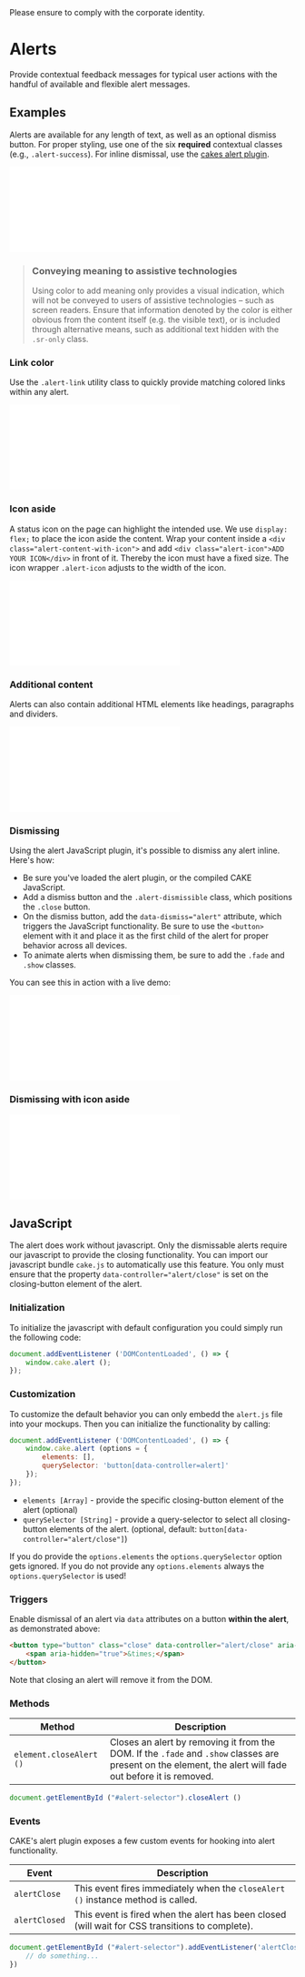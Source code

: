 <AlertInfo alertHeadline="Modifiable">
Please ensure to comply with the corporate identity.
</AlertInfo>

# Alerts

Provide contextual feedback messages for typical user actions with the handful of available and flexible alert messages.

## Examples

Alerts are available for any length of text, as well as an optional dismiss button. For proper styling, use one of the six **required** contextual classes (e.g., `.alert-success`). For inline dismissal, use the [cakes alert plugin](#examples-dismissing).

<ContentRack
    fields='
        "preview": {
            "src": "examples/AlertDefault.html",
            "type": "link"
        },
        "<html>":{
            "src": "examples/AlertDefault.html",
            "type": "content",
            "selector": "#showbox"
        }
    '
 />

![AlertDefault](examples/AlertDefault.html)

> ### Conveying meaning to assistive technologies
>
> Using color to add meaning only provides a visual indication, which will not be conveyed to users of assistive technologies – such as screen readers. Ensure that information denoted by the color is either obvious from the content itself (e.g. the visible text), or is included through alternative means, such as additional text hidden with the `.sr-only` class.

### Link color

Use the `.alert-link` utility class to quickly provide matching colored links within any alert.

<ContentRack
    fields='
        "preview": {
            "src": "examples/AlertLink.html",
            "type": "link"
        },
        "<html>":{
            "src": "examples/AlertLink.html",
            "type": "content",
            "selector": "#showbox"
        }
    '
 />

![AlertLink](examples/AlertLink.html)

### Icon aside

A status icon on the page can highlight the intended use. We use `display: flex;` to place the icon aside the content. Wrap your content inside a `<div class="alert-content-with-icon">` and add `<div class="alert-icon">ADD YOUR ICON</div>` in front of it. Thereby the icon must have a fixed size. The icon wrapper `.alert-icon` adjusts to the width of the icon.

<ContentRack
    fields='
        "preview": {
            "src": "examples/AlertIconsAside.html",
            "type": "link"
        },
        "<html>":{
            "src": "examples/AlertIconsAside.html",
            "type": "content",
            "selector": "#showbox"
        }
    '
 />

![AlertIconsAside](examples/AlertIconsAside.html)

### Additional content

Alerts can also contain additional HTML elements like headings, paragraphs and dividers.

<ContentRack
    fields='
        "preview": {
            "src": "examples/AlertAddidtionalContent.html",
            "type": "link"
        },
        "<html>":{
            "src": "examples/AlertAddidtionalContent.html",
            "type": "content",
            "selector": "#showbox"
        }
    '
 />

![AlertAddidtionalContent](examples/AlertAddidtionalContent.html)

### Dismissing

Using the alert JavaScript plugin, it's possible to dismiss any alert inline. Here's how:

- Be sure you've loaded the alert plugin, or the compiled CAKE JavaScript.
- Add a dismiss button and the `.alert-dismissible` class, which positions the `.close` button.
- On the dismiss button, add the `data-dismiss="alert"` attribute, which triggers the JavaScript functionality. Be sure to use the `<button>` element with it and place it as the first child of the alert for proper behavior across all devices.
- To animate alerts when dismissing them, be sure to add the `.fade` and `.show` classes.

You can see this in action with a live demo:

<ContentRack
    fields='
        "preview": {
            "src": "examples/AlertDismissing.html",
            "type": "link"
        },
        "<html>":{
            "src": "examples/AlertDismissing.html",
            "type": "content",
            "selector": "#showbox"
        }
    '
 />

![AlertDismissing](examples/AlertDismissing.html)

### Dismissing with icon aside

<ContentRack
    fields='
        "preview": {
            "src": "examples/AlertDismissingIconAside.html",
            "type": "link"
        },
        "<html>":{
            "src": "examples/AlertDismissingIconAside.html",
            "type": "content",
            "selector": "#showbox"
        }
    '
 />

![AlertDismissingIconAside](examples/AlertDismissingIconAside.html)

## JavaScript

The alert does work without javascript. Only the dismissable alerts require our javascript to provide the closing functionality.
You can import our javascript bundle `cake.js` to automatically use this feature. You only must ensure that the property `data-controller="alert/close"` is set on the closing-button element of the alert.

### Initialization

To initialize the javascript with default configuration you could simply run the following code:

```javascript
document.addEventListener ('DOMContentLoaded', () => {
    window.cake.alert ();
});
```

### Customization

To customize the default behavior you can only embedd the `alert.js` file into your mockups. Then you can initialize the functionality by calling:

```javascript
document.addEventListener ('DOMContentLoaded', () => {
    window.cake.alert (options = {
        elements: [],
        querySelector: 'button[data-controller=alert]'
    });
});
```

* `elements [Array]` - provide the specific closing-button element of the alert (optional)
* `querySelector [String]` - provide a query-selector to select all closing-button elements of the alert. (optional, default: `button[data-controller="alert/close"]`)

If you do provide the `options.elements` the `options.querySelector` option gets ignored. If you do not provide any `options.elements` always the `options.querySelector` is used!


### Triggers

Enable dismissal of an alert via `data` attributes on a button **within the alert**, as demonstrated above:

```html
<button type="button" class="close" data-controller="alert/close" aria-label="Close">
    <span aria-hidden="true">&times;</span>
</button>
```

Note that closing an alert will remove it from the DOM.

### Methods

| Method | Description |
|---|---|
| `element.closeAlert ()` | Closes an alert by removing it from the DOM. If the `.fade` and `.show` classes are present on the element, the alert will fade out before it is removed. |

```javascript
document.getElementById ("#alert-selector").closeAlert ()
```

### Events

CAKE's alert plugin exposes a few custom events for hooking into alert functionality.

| Event | Description |
|---|---|
| `alertClose` | This event fires immediately when the <code>closeAlert ()</code> instance method is called. |
| `alertClosed` | This event is fired when the alert has been closed (will wait for CSS transitions to complete). |

```javascript
document.getElementById ("#alert-selector").addEventListener('alertClosed', () => {
    // do something...
})
```

